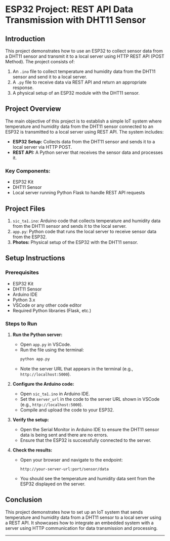 # ESP32 Project: REST API Data Transmission with DHT11 Sensor

## Introduction

This project demonstrates how to use an ESP32 to collect sensor data from a DHT11 sensor and transmit it to a local server using HTTP REST API (POST Method). The project consists of:

1. An `.ino` file to collect temperature and humidity data from the DHT11 sensor and send it to a local server.
2. A `.py` file to receive data via REST API and return an appropriate response.
3. A physical setup of an ESP32 module with the DHT11 sensor.

## Project Overview

The main objective of this project is to establish a simple IoT system where temperature and humidity data from the DHT11 sensor connected to an ESP32 is transmitted to a local server using REST API. The system includes:

- **ESP32 Setup:** Collects data from the DHT11 sensor and sends it to a local server via HTTP POST.
- **REST API:** A Python server that receives the sensor data and processes it.

### Key Components:
- ESP32 Kit
- DHT11 Sensor
- Local server running Python Flask to handle REST API requests

## Project Files

1. `sic_ta1.ino`: Arduino code that collects temperature and humidity data from the DHT11 sensor and sends it to the local server.
2. `app.py`: Python code that runs the local server to receive sensor data from the ESP32.
3. **Photos:** Physical setup of the ESP32 with the DHT11 sensor.

## Setup Instructions

### Prerequisites

- ESP32 Kit
- DHT11 Sensor
- Arduino IDE
- Python 3.x
- VSCode or any other code editor
- Required Python libraries (Flask, etc.)

### Steps to Run

1. **Run the Python server:**
   - Open `app.py` in VSCode.
   - Run the file using the terminal:
     ```bash
     python app.py
     ```
   - Note the server URL that appears in the terminal (e.g., `http://localhost:5000`).

2. **Configure the Arduino code:**
   - Open `sic_ta1.ino` in Arduino IDE.
   - Set the `server_url` in the code to the server URL shown in VSCode (e.g., `http://localhost:5000`).
   - Compile and upload the code to your ESP32.

3. **Verify the setup:**
   - Open the Serial Monitor in Arduino IDE to ensure the DHT11 sensor data is being sent and there are no errors.
   - Ensure that the ESP32 is successfully connected to the server.

4. **Check the results:**
   - Open your browser and navigate to the endpoint:
     ```
     http://your-server-url:port/sensor/data
     ```
   - You should see the temperature and humidity data sent from the ESP32 displayed on the server.

## Conclusion

This project demonstrates how to set up an IoT system that sends temperature and humidity data from a DHT11 sensor to a local server using a REST API. It showcases how to integrate an embedded system with a server using HTTP communication for data transmission and processing.



---
